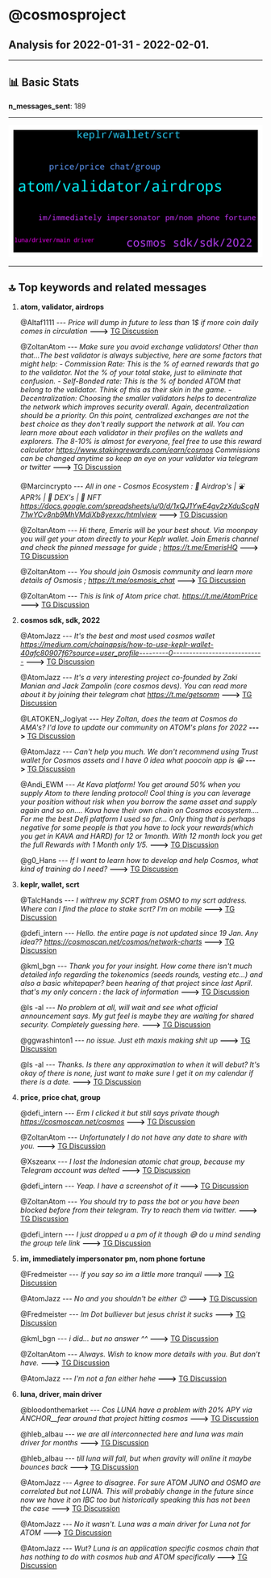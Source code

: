 # **@cosmosproject**
 ## Analysis for **2022-01-31** - **2022-02-01**.

---

## 📊 **Basic Stats**

**n_messages_sent**: 189

---
![wordcloud](cosmosproject_1Days_wordcloud.png)

---


## 🔝 **Top keywords and related messages**

1. **atom, validator, airdrops**

    @Altaf1111 --- *Price will dump in future to less than 1$ if more coin daily comes in circulation* **--->** [TG Discussion](https://t.me/cosmosproject/484151)

    @ZoltanAtom --- *Make sure you avoid exchange validators! Other than that...The best validator is always subjective, here are some factors that might help:   - Commission Rate:  This is the % of earned rewards that go to the validator. Not the % of your total stake, just to eliminate that confusion.   - Self-Bonded rate:  This is the % of bonded ATOM that belong to the validator. Think of this as their skin in the game.   - Decentralization:  Choosing the smaller validators helps to decentralize the network which improves security overall. Again, decentralization should be a priority. On this point, centralized exchanges are not the best choice as they don't really support the network at all.   You can learn more about each validator in their profiles on the wallets and explorers.  The 8-10% is almost for everyone, feel free to use this reward calculator  https://www.stakingrewards.com/earn/cosmos  Commissions can be changed anytime so keep an eye on your validator via telegram or twitter* **--->** [TG Discussion](https://t.me/cosmosproject/484330)

    @Marcincrypto --- *All in one - Cosmos Ecosystem : 🚀 Airdrop's | ⛲️ APR% | 🧪 DEX's | 🌆 NFT https://docs.google.com/spreadsheets/u/0/d/1xQJ1YwE4gv2zXduScgN71wYCv8nb9MhVMdiXb8yexxc/htmlview* **--->** [TG Discussion](https://t.me/cosmosproject/484160)

    @ZoltanAtom --- *Hi there, Emeris will be your best shout. Via moonpay you will get your atom directly to your Keplr wallet. Join Emeris channel and check the pinned message for guide ;  https://t.me/EmerisHQ* **--->** [TG Discussion](https://t.me/cosmosproject/483905)

    @ZoltanAtom --- *You should join Osmosis community and learn more details of Osmosis ;  https://t.me/osmosis_chat* **--->** [TG Discussion](https://t.me/cosmosproject/484114)

    @ZoltanAtom --- *This is link of Atom price chat.   https://t.me/AtomPrice* **--->** [TG Discussion](https://t.me/cosmosproject/483952)

2. **cosmos sdk, sdk, 2022**

    @AtomJazz --- *It's the best and most used cosmos wallet https://medium.com/chainapsis/how-to-use-keplr-wallet-40afc80907f6?source=user_profile---------0----------------------------* **--->** [TG Discussion](https://t.me/cosmosproject/483991)

    @AtomJazz --- *It's a very interesting project co-founded by Zaki Manian and Jack Zampolin (core cosmos devs). You can read more about it by joining their telegram chat https://t.me/getsomm* **--->** [TG Discussion](https://t.me/cosmosproject/484191)

    @LATOKEN_Jogiyat --- *Hey Zoltan, does the team at Cosmos do AMA's?  I'd love to update our community on ATOM's  plans for 2022* **--->** [TG Discussion](https://t.me/cosmosproject/484281)

    @AtomJazz --- *Can't help you much. We don't recommend using Trust wallet for Cosmos assets and I have 0 idea what poocoin app is 😁* **--->** [TG Discussion](https://t.me/cosmosproject/484041)

    @Andi_EWM --- *At Kava platform! You get around 50% when you supply Atom to there lending protocol! Cool thing is you can leverage your position without risk when you borrow the same asset and supply again and so on.... Kava have their own chain on Cosmos ecosystem.... For me the best Defi platform I used so far... Only  thing that is perhaps negative for some people is that you have to lock your rewards(which you get in KAVA and HARD) for 12 or 1month. With 12 month lock you get the full Rewards with 1 Month only 1/5.* **--->** [TG Discussion](https://t.me/cosmosproject/483739)

    @g0_Hans --- *If I want to learn how to develop and help Cosmos, what kind of training do I need?* **--->** [TG Discussion](https://t.me/cosmosproject/484310)

3. **keplr, wallet, scrt**

    @TalcHands --- *I withrew my SCRT from OSMO to my scrt address. Where can I find the place to stake scrt?  I’m on mobile* **--->** [TG Discussion](https://t.me/cosmosproject/484108)

    @defi_intern --- *Hello. the entire page is not updated since 19 Jan. Any idea?? https://cosmoscan.net/cosmos/network-charts* **--->** [TG Discussion](https://t.me/cosmosproject/483682)

    @kml_bgn --- *Thank you for your insight. How come there isn't much detailed info regarding the tokenomics (seeds rounds, vesting etc...) and also a basic whitepaper? been  hearing of that project since last April. that's my only concern : the lack of information* **--->** [TG Discussion](https://t.me/cosmosproject/484214)

    @ls -al --- *No problem at all, will wait and see what official announcement says.  My gut feel is maybe they are waiting for shared security.  Completely guessing here.* **--->** [TG Discussion](https://t.me/cosmosproject/484129)

    @ggwashinton1 --- *no issue. Just eth maxis making shit up* **--->** [TG Discussion](https://t.me/cosmosproject/483666)

    @ls -al --- *Thanks.  Is there any approximation to when it will debut?  It's okay of there is none, just want to make sure I get it on my calendar if there is a date.* **--->** [TG Discussion](https://t.me/cosmosproject/484124)

4. **price, price chat, group**

    @defi_intern --- *Erm I clicked it but still says private though  https://cosmoscan.net/cosmos* **--->** [TG Discussion](https://t.me/cosmosproject/483727)

    @ZoltanAtom --- *Unfortunately I do not have any date to share with you.* **--->** [TG Discussion](https://t.me/cosmosproject/484125)

    @Xszeanx --- *I lost the Indonesian atomic chat group, because my Telegram account was delted* **--->** [TG Discussion](https://t.me/cosmosproject/483954)

    @defi_intern --- *Yeap. I have a screenshot of it* **--->** [TG Discussion](https://t.me/cosmosproject/483721)

    @ZoltanAtom --- *You should try to pass the bot or you have been blocked before from their telegram. Try to reach them via twitter.* **--->** [TG Discussion](https://t.me/cosmosproject/483728)

    @defi_intern --- *I just dropped u a pm of it though 😅 do u mind sending the group tele link* **--->** [TG Discussion](https://t.me/cosmosproject/483724)

5. **im, immediately impersonator pm, nom phone fortune**

    @Fredmeister --- *If you say so im a little more tranquil* **--->** [TG Discussion](https://t.me/cosmosproject/484168)

    @AtomJazz --- *No and you shouldn't be either 😉* **--->** [TG Discussion](https://t.me/cosmosproject/484167)

    @Fredmeister --- *Im Dot bulliever but jesus christ it sucks* **--->** [TG Discussion](https://t.me/cosmosproject/484187)

    @kml_bgn --- *i did... but no answer ^^* **--->** [TG Discussion](https://t.me/cosmosproject/484222)

    @ZoltanAtom --- *Always. Wish to know more details with you. But don’t have.* **--->** [TG Discussion](https://t.me/cosmosproject/484127)

    @AtomJazz --- *I'm not a fan either hehe* **--->** [TG Discussion](https://t.me/cosmosproject/484186)

6. **luna, driver, main driver**

    @bloodonthemarket --- *Cos LUNA have a problem with 20% APY via ANCHOR__fear around that project hitting cosmos* **--->** [TG Discussion](https://t.me/cosmosproject/483628)

    @hleb_albau --- *we are all interconnected here and luna was main driver for months* **--->** [TG Discussion](https://t.me/cosmosproject/483780)

    @hleb_albau --- *till luna will fall, but when gravity will online it maybe bounces back* **--->** [TG Discussion](https://t.me/cosmosproject/483778)

    @AtomJazz --- *Agree to disagree. For sure ATOM JUNO and OSMO are correlated but not LUNA. This will probably change in the future since now we have it on IBC too but historically speaking this has not been the case* **--->** [TG Discussion](https://t.me/cosmosproject/483783)

    @AtomJazz --- *No it wasn't. Luna was a main driver for Luna not for ATOM* **--->** [TG Discussion](https://t.me/cosmosproject/483781)

    @AtomJazz --- *Wut? Luna is an application specific cosmos chain that has nothing to do with cosmos hub and ATOM specifically* **--->** [TG Discussion](https://t.me/cosmosproject/483779)

